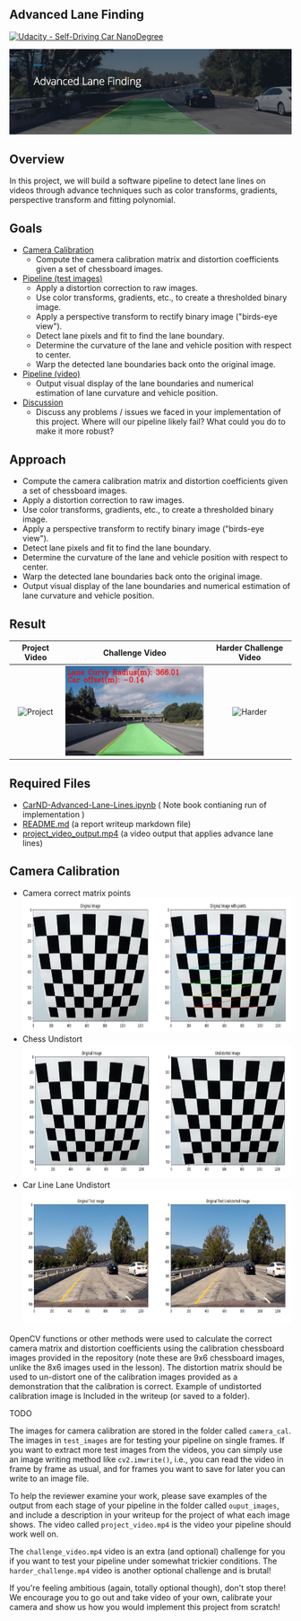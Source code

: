 ## Advanced Lane Finding
[![Udacity - Self-Driving Car NanoDegree](https://s3.amazonaws.com/udacity-sdc/github/shield-carnd.svg)](http://www.udacity.com/drive)

<img src="writeup-images/overview.png" width="975" alt="Overview" />

Overview
---
In this project, we will build a software pipeline to detect lane lines on videos through advance techniques such as color transforms, gradients, perspective transform and fitting polynomial.

Goals
---
- [Camera Calibration]()
  - Compute the camera calibration matrix and distortion coefficients given a set of chessboard images.
- [Pipeline (test images)]()
  - Apply a distortion correction to raw images.
  - Use color transforms, gradients, etc., to create a thresholded binary image.
  - Apply a perspective transform to rectify binary image ("birds-eye view").
  - Detect lane pixels and fit to find the lane boundary.
  - Determine the curvature of the lane and vehicle position with respect to center.
  - Warp the detected lane boundaries back onto the original image.
- [Pipeline (video)]()
  - Output visual display of the lane boundaries and numerical estimation of lane curvature and vehicle position.
- [Discussion]()
  - Discuss any problems / issues we faced in your implementation of this project. Where will our pipeline likely fail? What could you do to make it more robust?

Approach
---
- Compute the camera calibration matrix and distortion coefficients given a set of chessboard images.
- Apply a distortion correction to raw images.
- Use color transforms, gradients, etc., to create a thresholded binary image.
- Apply a perspective transform to rectify binary image ("birds-eye view").
- Detect lane pixels and fit to find the lane boundary.
- Determine the curvature of the lane and vehicle position with respect to center.
- Warp the detected lane boundaries back onto the original image.
- Output visual display of the lane boundaries and numerical estimation of lane curvature and vehicle position.

Result
---
 Project Video          |  Challenge Video |  Harder Challenge Video
 :-------------------------:|:-------------------------:|:-------------------------:
 <img src="output_videos/project_video_out.gif" width="320" height="160" alt="Project" /> |<img src="output_videos/challenge_video_output.gif" width="320" height="160" alt="Challenge" /> |  <img src="output_videos/harder_challenge_video_output.gif" width="320" height="160" alt="Harder" />
 
Required Files
---
- [CarND-Advanced-Lane-Lines.ipynb](./notebook/CarND-Advanced-Lane-Lines.ipynb) ( Note book contianing run of implementation )
- [README.md](./README.md) (a report writeup markdown file)
- [project_video_output.mp4](./output_videos/project_video_output.mp4) (a video output that applies advance lane lines)

Camera Calibration
---
- Camera correct matrix points
  <br><img src="output_images/point-calibration.PNG" width="850" height="240" alt="Point" />
- Chess Undistort
  <br><img src="output_images/chess-undistort.PNG" width="850" height="240" alt="Point" />
- Car Line Lane Undistort
  <br><img src="output_images/car-undistort.PNG" width="850" height="240" alt="Point" />


OpenCV functions or other methods were used to calculate the correct camera matrix and distortion coefficients using the calibration chessboard images provided in the repository (note these are 9x6 chessboard images, unlike the 8x6 images used in the lesson). The distortion matrix should be used to un-distort one of the calibration images provided as a demonstration that the calibration is correct. Example of undistorted calibration image is Included in the writeup (or saved to a folder).

TODO


The images for camera calibration are stored in the folder called `camera_cal`.  The images in `test_images` are for testing your pipeline on single frames.  If you want to extract more test images from the videos, you can simply use an image writing method like `cv2.imwrite()`, i.e., you can read the video in frame by frame as usual, and for frames you want to save for later you can write to an image file.  

To help the reviewer examine your work, please save examples of the output from each stage of your pipeline in the folder called `ouput_images`, and include a description in your writeup for the project of what each image shows.    The video called `project_video.mp4` is the video your pipeline should work well on.  

The `challenge_video.mp4` video is an extra (and optional) challenge for you if you want to test your pipeline under somewhat trickier conditions.  The `harder_challenge.mp4` video is another optional challenge and is brutal!

If you're feeling ambitious (again, totally optional though), don't stop there!  We encourage you to go out and take video of your own, calibrate your camera and show us how you would implement this project from scratch!


